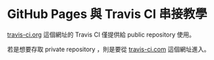 # GitHub Pages 與 Travis CI 串接教學

[travis-ci.org](https://travis-ci.org/) 這個網址的 Travis CI 僅提供給 public repository 使用。

若是想要存取 private repository ，則是要從 [travis-ci.com](https://travis-ci.com/) 這個網址進入。

